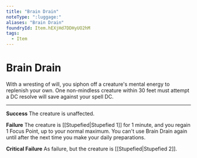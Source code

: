 ```yaml
---
title: "Brain Drain"
noteType: ":luggage:"
aliases: "Brain Drain"
foundryId: Item.hEXjHd7DDHyUO2hM
tags:
  - Item
---
```


# Brain Drain

With a wresting of will, you siphon off a creature's mental energy to replenish your own. One non-mindless creature within 30 feet must attempt a DC resolve will save against your spell DC.

* * *

**Success** The creature is unaffected.

**Failure** The creature is [[Stupefied|Stupefied 1]] for 1 minute, and you regain 1 Focus Point, up to your normal maximum. You can't use Brain Drain again until after the next time you make your daily preparations.

**Critical Failure** As failure, but the creature is [[Stupefied|Stupefied 2]].
